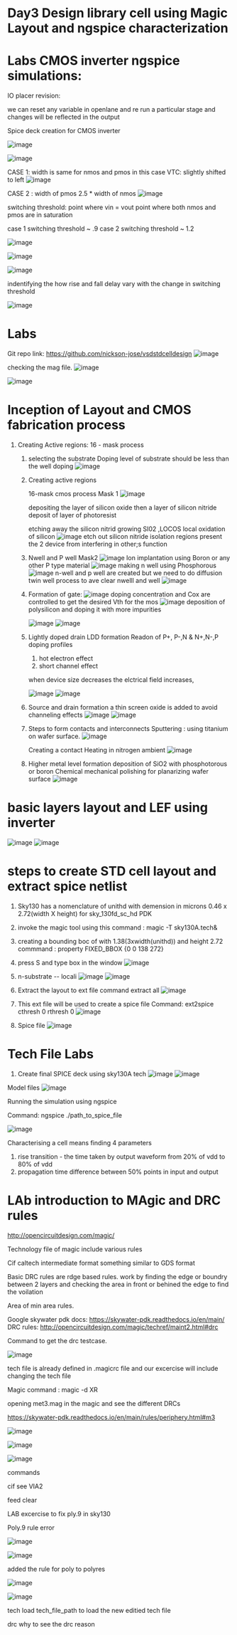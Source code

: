 
# Day3 Design library cell using Magic Layout and ngspice characterization


# Labs CMOS inverter ngspice simulations:


IO placer revision: 

we can reset any variable in openlane and re run a particular stage and changes will be reflected in the output


Spice deck creation for CMOS inverter

![image](https://github.com/user-attachments/assets/0be47d02-4fbf-4b74-94fc-a4cb6522adcc)

![image](https://github.com/user-attachments/assets/16d36ea9-43af-4592-a966-425a8e592e1c)

CASE 1:
width is same for nmos and pmos in this case 
VTC:  slightly shifted to left 
![image](https://github.com/user-attachments/assets/c15d5062-34cf-4180-bafc-c875e6768030)

CASE 2 :
width of pmos 2.5 * width of nmos
![image](https://github.com/user-attachments/assets/5a774491-4342-4073-8e8f-0deea4268e78)


switching threshold: point where vin = vout
point where both nmos and pmos are in saturation

case 1 switching threshold ~ .9 
case 2 switching threshold ~ 1.2 

![image](https://github.com/user-attachments/assets/ac21ddd7-a100-4203-aa37-c6ce6f1ba5d9)

![image](https://github.com/user-attachments/assets/302fb546-321e-4ece-b949-0176ff52243b)

![image](https://github.com/user-attachments/assets/c40cc96d-b6d0-4039-863a-f74bbe7dd410)
 
indentifying the how rise and fall delay vary with the change in switching threshold

 
![image](https://github.com/user-attachments/assets/d4f1ff2c-f5cb-4568-bc67-501f1610d791)


# Labs 

Git repo link: https://github.com/nickson-jose/vsdstdcelldesign
![image](https://github.com/user-attachments/assets/cc46a6a5-bf9f-4773-8dd7-2c725f9ee40f)

checking the mag file. 
![image](https://github.com/user-attachments/assets/a2e9ee09-9a4e-4b44-80e9-4459305323db)

![image](https://github.com/user-attachments/assets/7e4541ff-b5d3-4cca-8560-0db3732f953d)


# Inception of Layout and CMOS fabrication process

1. Creating Active regions:
   16 - mask process

   1. selecting the substrate
      Doping level of substrate should be less than the well doping
      ![image](https://github.com/user-attachments/assets/8ca88c14-da77-48f7-8e70-ac66723db926)

   2. Creating active regions
  
      16-mask cmos process
      Mask 1
      ![image](https://github.com/user-attachments/assets/0b2273cf-981a-4c0d-9b13-47e5f3cc6da6)

      depositing the layer of silicon oxide then a layer of silicon nitride
      deposit of layer of photoresist
      
      
      etching away the silicon nitrid
      growing SI02 ,LOCOS local oxidation of silicon
      ![image](https://github.com/user-attachments/assets/a0feb7f4-c322-424e-ab39-c4439b6def2a)
      etch out silicon nitride
      isolation regions present the 2 device from interfering in other;s function
      
   4. Nwell and P well
      Mask2
      ![image](https://github.com/user-attachments/assets/90e954de-325f-4b76-9e75-cca91696ec3e)
      Ion implantation using Boron or any other P type material
      ![image](https://github.com/user-attachments/assets/a521a19d-2bd0-478f-b8be-3508ddde9794)
      making n well using Phosphorous
      ![image](https://github.com/user-attachments/assets/57f006bf-a367-42b4-a836-d74a63bd6c5f)
      n-well and p well are created but we need to do diffusion twin well process to ave clear nwelll and well
      ![image](https://github.com/user-attachments/assets/86ffa298-9348-4cca-a438-7a7e1b2270c1)


   4. Formation of gate:
       ![image](https://github.com/user-attachments/assets/30d093d5-f3e1-46c9-a0ef-75f9fb0a689b)
      doping concentration and Cox are controlled to get the desired Vth for the mos
      ![image](https://github.com/user-attachments/assets/40dce2d9-f19d-4160-80f9-f326707c3e8d)
      deposition of polysilicon and doping it with more impurities
   
      ![image](https://github.com/user-attachments/assets/8bc42c90-053a-4c02-9f5f-47a71b62bbf1)
      ![image](https://github.com/user-attachments/assets/65943023-fdf3-4b9f-9fe9-bbbfac6ee326)
  
   5. Lightly doped drain LDD formation
      Readon of  P+, P-,N  & N+,N-,P doping profiles
      1. hot electron effect
      2. short channel effect

      when device size decreases the elctrical field increases,

      ![image](https://github.com/user-attachments/assets/abeb891b-b437-4fdd-9f82-f3eb55849d02)
      ![image](https://github.com/user-attachments/assets/4b7181f1-6d79-4c5f-b01e-8169a6ee472a)
      
   6. Source and drain formation
      a thin screen oxide is added to avoid channeling effects
      ![image](https://github.com/user-attachments/assets/e35766cd-101f-48b4-9a2f-91c844e0ae32)
      ![image](https://github.com/user-attachments/assets/40e986aa-6ec7-4050-88f7-0990bd332487)

   7. Steps to form contacts and interconnects
      Sputtering : using titanium on wafer surface.
      ![image](https://github.com/user-attachments/assets/0f3a395b-8792-4027-97b5-b5bd68830a97)

      Creating a contact
      Heating in nitrogen ambient
      ![image](https://github.com/user-attachments/assets/d8494b6a-62a7-478b-9b70-4e3d2bfdadd3)

   8. Higher metal level formation
      deposition of SiO2 with phosphotorous or boron
      Chemical mechanical polishing for planarizing wafer surface
      ![image](https://github.com/user-attachments/assets/164207f5-4927-4685-9094-3c83dad98012)



  # basic layers layout and LEF using inverter
  ![image](https://github.com/user-attachments/assets/bcdea3ea-d5c2-422a-9dc5-9ea72c17ee85)
   ![image](https://github.com/user-attachments/assets/994ecee1-7d59-484f-962d-b50b2eca2742)

# steps to create STD cell layout and extract spice netlist

1. Sky130 has a nomenclature of unithd with demension in microns  0.46 x 2.72(width X height) for sky_130fd_sc_hd PDK
2. invoke the magic tool using this command : magic -T sky130A.tech&
3. creating a bounding boc of with 1.38(3xwidth(unithd)) and height 2.72  commmand : property FIXED_BBOX {0 0 138 272}
4. press S and type box in the window
   ![image](https://github.com/user-attachments/assets/41433f48-ad1e-4f02-90d5-b61cf11aa841)
5.  n-substrate -<n substrate contact>- locali
    ![image](https://github.com/user-attachments/assets/4e160a1e-3c9f-41ee-859b-327ad8f14c71)
    ![image](https://github.com/user-attachments/assets/9107808a-8080-4f30-a3be-712eaa47ace5)

6. Extract the layout to ext file command extract all
   ![image](https://github.com/user-attachments/assets/6031181c-88eb-40d2-a1bd-3373c88195b7)

7. This ext file will be used to create a spice file  Command: ext2spice cthresh 0 rthresh 0
   ![image](https://github.com/user-attachments/assets/3df27c2c-418a-473e-b262-4cc8010a925d)

8.  Spice file
   ![image](https://github.com/user-attachments/assets/9caf1824-6600-423e-a770-e84973d6c456)




# Tech File Labs


1. Create final SPICE deck using sky130A tech
   ![image](https://github.com/user-attachments/assets/561ea95d-d040-4d59-b5fc-fec45760ac64)
![image](https://github.com/user-attachments/assets/a3ea89ab-ed1b-4ea2-84eb-03b811574b93)

Model files
![image](https://github.com/user-attachments/assets/30995339-677b-4735-a3aa-aacc98270e10)


Running the simulation using ngspice

Command: ngspice ./path_to_spice_file

![image](https://github.com/user-attachments/assets/b1089330-182c-41af-a3fb-1b1c7432ade4)

Characterising a cell means finding 4 parameters
1. rise transition - the time taken by output waveform from 20% of vdd to 80% of vdd
2. propagation  time difference between 50% points in input and output





 # LAb introduction to MAgic and DRC rules

http://opencircuitdesign.com/magic/


Technology file of magic include various rules


Cif caltech intermediate format something similar to GDS format

Basic DRC rules are rdge based rules. work by finding the edge or boundry between 2 layers and checking the area in front or behined the edge to find the voilation

Area of min area rules. 

Google skywater pdk docs: https://skywater-pdk.readthedocs.io/en/main/
DRC rules: http://opencircuitdesign.com/magic/techref/maint2.html#drc

Command to get the drc testcase. 

![image](https://github.com/user-attachments/assets/488c4358-889c-4583-828d-b25d05d3da4f)

tech file is already defined in .magicrc file and our excercise will include changing the tech file

Magic command :
magic -d XR

opening met3.mag in the magic and see the different DRCs

https://skywater-pdk.readthedocs.io/en/main/rules/periphery.html#m3

![image](https://github.com/user-attachments/assets/71558de0-01b5-487f-a187-5fb224d77b85)

![image](https://github.com/user-attachments/assets/d868e76c-e93b-4594-9ce8-84bd3a0ceeb8)

![image](https://github.com/user-attachments/assets/319b30fc-439c-4efd-9d56-b5ae10d4765c)

commands 

cif see VIA2

feed clear


LAB excercise to fix ply.9 in sky130

Poly.9 rule error

![image](https://github.com/user-attachments/assets/a3c80b42-3eaa-4f6b-a692-c7e9660658ab)


![image](https://github.com/user-attachments/assets/e84d7935-9f82-4baa-a309-88e6ea982d7e)

added the rule for poly to polyres

![image](https://github.com/user-attachments/assets/6d5bffb0-2849-4fe5-a5ab-34bd83af6b4d)

![image](https://github.com/user-attachments/assets/13082013-3017-439c-a2e5-b1aaa26f863b)

tech load tech_file_path to load the new editied tech file

drc why to see the drc reason



